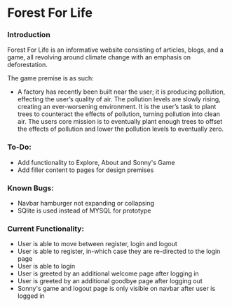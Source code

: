 # Forest For Life

### Introduction
Forest For Life is an informative website consisting of articles, blogs, and a game, all revolving around climate
change with an emphasis on deforestation.

The game premise is as such:

- A factory has recently been built near the user; it is producing pollution, effecting the user’s quality of air. 
The pollution levels are slowly rising, creating an ever-worsening environment. It is the user’s task to plant trees to
counteract the effects of pollution, turning pollution into clean air. The users core mission is to eventually plant 
enough trees to offset the effects of pollution and lower the pollution levels to eventually zero.

### To-Do:
- Add functionality to Explore, About and Sonny's Game
- Add filler content to pages for design premises

### Known Bugs:
- Navbar hamburger not expanding or collapsing
- SQlite is used instead of MYSQL for prototype

### Current Functionality:
- User is able to move between register, login and logout
- User is able to register, in-which case they are re-directed to the login page
- User is able to login
- User is greeted by an additional welcome page after logging in
- User is greeted by an additional goodbye page after logging out
- Sonny's game and logout page is only visible on navbar after user is logged in

